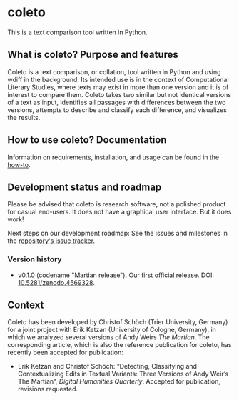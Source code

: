 # coleto

This is a text comparison tool written in Python. 

## What is coleto? Purpose and features 

Coleto is a text comparison, or collation, tool written in Python and using wdiff in the background. Its intended use is in the context of Computational Literary Studies, where texts may exist in more than one version and it is of interest to compare them. Coleto takes two similar but not identical versions of a text as input, identifies all passages with differences between the two versions, attempts to describe and classify each difference, and visualizes the results. 

## How to use coleto? Documentation

Information on requirements, installation, and usage can be found in the [how-to](https://github.com/dh-trier/coleto/blob/main/docs/HOWTO.md).

## Development status and roadmap 

Please be advised that coleto is research software, not a polished product for casual end-users. It does not have a graphical user interface. But it does work! 

Next steps on our development roadmap: See the issues and milestones in the [repository's issue tracker](https://github.com/dh-trier/coleto/issues). 

### Version history 

* v0.1.0 (codename "Martian release"). Our first official release. DOI: [10.5281/zenodo.4569328](https://doi.org/10.5281/zenodo.4569328). 

## Context 

Coleto has been developed by Christof Schöch (Trier University, Germany) for a joint project with Erik Ketzan (University of Cologne, Germany), in which we analyzed several versions of Andy Weirs _The Martian_. The corresponding article, which is also the reference publication for coleto, has recently been accepted for publication: 

* Erik Ketzan and Christof Schöch: “Detecting, Classifying and Contextualizing Edits in Textual Variants: Three Versions of Andy Weir’s The Martian“, _Digital Humanities Quarterly_. Accepted for publication, revisions requested.
